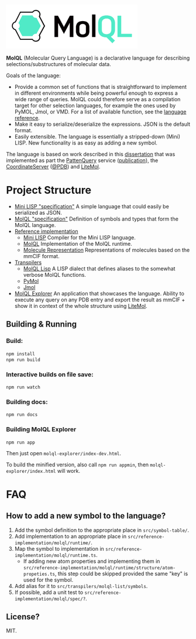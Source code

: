 ![Logo](docs/logo.png)

**MolQL** (Molecular Query Language) is a declarative language for describing selections/substructures of molecular data. 

Goals of the language:

* Provide a common set of functions that is straightforward to implement in different environments while being powerful enough to express a wide range of queries. MolQL could therefore serve as a compilation target for other selection languages, for example the ones used by PyMOL, Jmol, or VMD. For a list of available function, see 
the [language reference](docs/language-reference.md).
* Make it easy to serialize/deserialize the expressions. JSON is the default format.
* Easily extensible. The language is essentially a stripped-down (Mini) LISP. New functionality is as easy as adding a new symbol.

The language is based on work described in this [dissertation](https://is.muni.cz/th/140435/fi_d/thesis.pdf)
that was implemented as part the [PattenQuery](http://webchem.ncbr.muni.cz/Platform/PatternQuery/Index) service ([publication](http://dx.doi.org/10.1093/nar/gkv561)), the [CoordinateServer](https://cs.litemol.org) ([@PDB](https://www.ebi.ac.uk/pdbe/coordinates/)) and [LiteMol](https://github.com/dsehnal/LiteMol).

Project Structure
========

* [Mini LISP "specification"](src/mini-lisp) A simple language that could easily be serialized as JSON.
* [MolQL "specification"](src/molql) Definition of symbols and types that form the MolQL language.
* [Reference implementation](src/reference-implementation)
    * [Mini LISP](src/reference-implementation/mini-lisp) Compiler for the Mini LISP language.
    * [MolQL](src/reference-implementation/molql) Implementation of the MolQL runtime.
    * [Molecule Representation](src/reference-implementation/molecule) Representations of molecules based on the mmCIF format.
* [Transpilers](src/transpilers)
    * [MolQL Lisp](src/transpilers/molql-lisp) A LISP dialect that defines aliases to the somewhat verbose MolQL functions.
    * [PyMol](src/transpilers/pymol)
    * [Jmol](src/transpilers/jmol)
* [MolQL Explorer](src/molql-explorer) An application that showcases the language. Ability to execute any query on any PDB entry and export the result as mmCIF + show it in context of the whole structure using [LiteMol](https://github.com/dsehnal/LiteMol).

## Building & Running

### Build:

    npm install
    npm run build

### Interactive builds on file save:

    npm run watch

### Building docs:
 
    npm run docs

### Building MolQL Explorer

    npm run app

Then just open ``molql-explorer/index-dev.html``.

To build the minified version, also call ``npm run appmin``, then ``molql-explorer/index.html`` will work.

# FAQ

## How to add a new symbol to the language?

1) Add the symbol definition to the appropriate place in ``src/symbol-table/``.
2) Add implementation to an appropriate place in ``src/reference-implementation/molql/runtime/``.
3) Map the symbol to implementation in ``src/reference-implementation/molql/runtime.ts``.
    * If adding new atom properties and implementing them in ``src/reference-implementation/molql/runtime/structure/atom-propeties.ts``, this step could be skipped provided the same "key" is used for the symbol.
4) Add alias for it to ``src/transpilers/molql-list/symbols``.
5) If possible, add a unit test to ``src/reference-implementation/molql/spec/?``.

## License?

MIT.